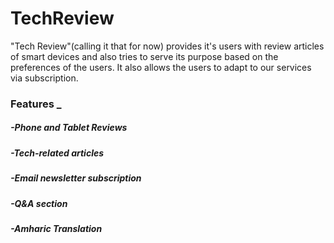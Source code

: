 # TechReview
"Tech Review"(calling it that for now) provides it's users with review articles of smart devices and also tries to serve its purpose based on the preferences of the users. It also allows the users to adapt to our services via subscription.



### Features _
  ##### -Phone and Tablet Reviews
  ##### -Tech-related articles 
  ##### -Email newsletter subscription 
  ##### -Q&A section 
  ##### -Amharic Translation
